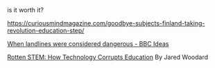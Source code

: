 is it worth it?

https://curiousmindmagazine.com/goodbye-subjects-finland-taking-revolution-education-step/

[When landlines were considered dangerous - BBC Ideas](https://www.bbc.co.uk/ideas/videos/when-landlines-were-considered-dangerous/p08dwnnz)

[Rotten STEM: How Technology Corrupts Education](https://americanaffairsjournal.org/2019/08/rotten-stem-how-technology-corrupts-education/) By Jared Woodard
